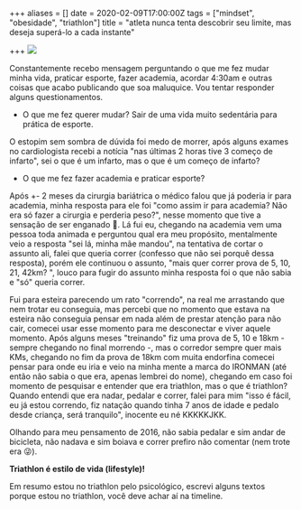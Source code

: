 +++
aliases = []
date = 2020-02-09T17:00:00Z
tags = ["mindset", "obesidade", "triathlon"]
title = "atleta nunca tenta descobrir seu limite, mas deseja superá-lo a cada instante"

+++
![](/blog/84755956_10157686036278726_3890545620561166336_o-2020-02-09.jpg)

Constantemente recebo mensagem perguntando o que me fez mudar minha vida, praticar esporte, fazer academia, acordar 4:30am e outras coisas que acabo publicando que soa maluquice. Vou tentar responder alguns questionamentos.

* O que me fez querer mudar? Sair de uma vida muito sedentária para prática de esporte.

O estopim sem sombra de dúvida foi medo de morrer, após alguns exames no cardiologista recebi a notícia "nas últimas 2 horas tive 3 começo de infarto", sei o que é um infarto, mas o que é um começo de infarto?

* O que me fez fazer academia e praticar esporte?

Após +- 2 meses da cirurgia bariátrica o médico falou que já poderia ir para academia, minha resposta para ele foi "como assim ir para academia? Não era só fazer a cirurgia e perderia peso?", nesse momento que tive a sensação de ser enganado 🤔. Lá fui eu, chegando na academia vem uma pessoa toda animada e perguntou qual era meu propósito, mentalmente veio a resposta "sei lá, minha mãe mandou", na tentativa de cortar o assunto ali, falei que queria correr (confesso que não sei porquê dessa resposta), porém ele continuou o assunto, "mais quer correr prova de 5, 10, 21, 42km? ", louco para fugir do assunto minha resposta foi o que não sabia e "só" queria correr.

Fui para esteira parecendo um rato "correndo", na real me arrastando que nem trotar eu conseguia, mas percebi que no momento que estava na esteira não conseguia pensar em nada além de prestar atenção para não cair, comecei usar esse momento para me desconectar e viver aquele momento. Após alguns meses "treinando" fiz uma prova de 5, 10 e 18km - sempre chegando no final morrendo -, mas o corredor sempre quer mais KMs, chegando no fim da prova de 18km com muita endorfina comecei pensar para onde eu iria e veio na minha mente a marca do IRONMAN (até então não sabia o que era, apenas lembrei do nome), chegando em caso foi momento de pesquisar e entender que era triathlon, mas o que é triathlon? Quando entendi que era nadar, pedalar e correr, falei para mim "isso é fácil, eu já estou correndo, fiz natação quando tinha 7 anos de idade e pedalo desde criança, será tranquilo", inocente eu né KKKKKJKK.

Olhando para meu pensamento de 2016, não sabia pedalar e sim andar de bicicleta, não nadava e sim boiava e correr prefiro não comentar (nem trote era 😜).

**Triathlon é estilo de vida (lifestyle)!**

Em resumo estou no triathlon pelo psicológico, escrevi alguns textos porque estou no triathlon, você deve achar aí na timeline.
